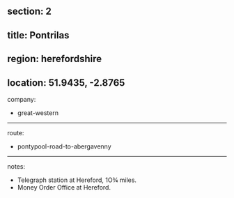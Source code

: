 section: 2
----
title: Pontrilas
----
region: herefordshire
----
location: 51.9435, -2.8765
----
company:
- great-western
----
route:
- pontypool-road-to-abergavenny
----
notes:
- Telegraph station at Hereford, 1O¾ miles.
- Money Order Office at Hereford.
